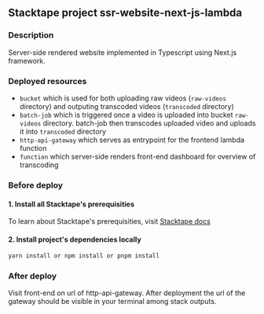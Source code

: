 ## Stacktape project ssr-website-next-js-lambda

### Description

Server-side rendered website implemented in Typescript using Next.js framework.

### Deployed resources

- `bucket` which is used for both uploading raw videos (`raw-videos` directory) and outputing transcoded videos (`transcoded` directory)
- `batch-job` which is triggered once a video is uploaded into bucket `raw-videos` directory. batch-job then transcodes uploaded video and uploads it into `transcoded` directory
- `http-api-gateway` which serves as entrypoint for the frontend lambda function
- `function` which server-side renders front-end dashboard for overview of transcoding

### Before deploy

#### 1. Install all Stacktape's prerequisities

To learn about Stacktape's prerequisities, visit [Stacktape docs](https://docs.stacktape.com/getting-started/1-install)

#### 2. Install project's dependencies locally

```bash
yarn install or npm install or pnpm install
```

### After deploy

Visit front-end on url of http-api-gateway. After deployment the url of the gateway should be visible in your terminal among stack outputs.
